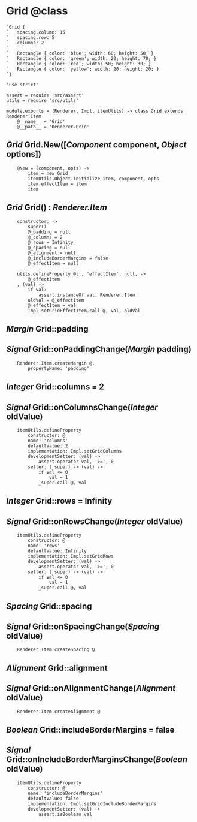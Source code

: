 Grid @class
===========

```nml
`Grid {
`	spacing.column: 15
`	spacing.row: 5
`	columns: 2
`
`	Rectangle { color: 'blue'; width: 60; height: 50; }
`	Rectangle { color: 'green'; width: 20; height: 70; }
`	Rectangle { color: 'red'; width: 50; height: 30; }
`	Rectangle { color: 'yellow'; width: 20; height: 20; }
`}
```

	'use strict'

	assert = require 'src/assert'
	utils = require 'src/utils'

	module.exports = (Renderer, Impl, itemUtils) -> class Grid extends Renderer.Item
		@__name__ = 'Grid'
		@__path__ = 'Renderer.Grid'

*Grid* Grid.New([*Component* component, *Object* options])
----------------------------------------------------------

		@New = (component, opts) ->
			item = new Grid
			itemUtils.Object.initialize item, component, opts
			item.effectItem = item
			item

*Grid* Grid() : *Renderer.Item*
-------------------------------

		constructor: ->
			super()
			@_padding = null
			@_columns = 2
			@_rows = Infinity
			@_spacing = null
			@_alignment = null
			@_includeBorderMargins = false
			@_effectItem = null

		utils.defineProperty @::, 'effectItem', null, ->
			@_effectItem
		, (val) ->
			if val?
				assert.instanceOf val, Renderer.Item
			oldVal = @_effectItem
			@_effectItem = val
			Impl.setGridEffectItem.call @, val, oldVal

*Margin* Grid::padding
----------------------

## *Signal* Grid::onPaddingChange(*Margin* padding)

		Renderer.Item.createMargin @,
			propertyName: 'padding'

*Integer* Grid::columns = 2
---------------------------

## *Signal* Grid::onColumnsChange(*Integer* oldValue)

		itemUtils.defineProperty
			constructor: @
			name: 'columns'
			defaultValue: 2
			implementation: Impl.setGridColumns
			developmentSetter: (val) ->
				assert.operator val, '>=', 0
			setter: (_super) -> (val) ->
				if val <= 0
					val = 1
				_super.call @, val

*Integer* Grid::rows = Infinity
-------------------------------

## *Signal* Grid::onRowsChange(*Integer* oldValue)

		itemUtils.defineProperty
			constructor: @
			name: 'rows'
			defaultValue: Infinity
			implementation: Impl.setGridRows
			developmentSetter: (val) ->
				assert.operator val, '>=', 0
			setter: (_super) -> (val) ->
				if val <= 0
					val = 1
				_super.call @, val

*Spacing* Grid::spacing
-----------------------

## *Signal* Grid::onSpacingChange(*Spacing* oldValue)

		Renderer.Item.createSpacing @

*Alignment* Grid::alignment
---------------------------

## *Signal* Grid::onAlignmentChange(*Alignment* oldValue)

		Renderer.Item.createAlignment @

*Boolean* Grid::includeBorderMargins = false
--------------------------------------------

## *Signal* Grid::onIncludeBorderMarginsChange(*Boolean* oldValue)

		itemUtils.defineProperty
			constructor: @
			name: 'includeBorderMargins'
			defaultValue: false
			implementation: Impl.setGridIncludeBorderMargins
			developmentSetter: (val) ->
				assert.isBoolean val
